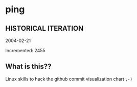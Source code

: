 # ping

## HISTORICAL ITERATION
2004-02-21

Incremented: 2455

## What is this?? 
Linux skills to hack the github commit visualization chart `;-)`
